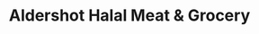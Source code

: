---
title: "Aldershot Halal Meat & Grocery"
url: /aldershot/aldershot-halal-meat-und-grocery/
shop: Supermarkt
---